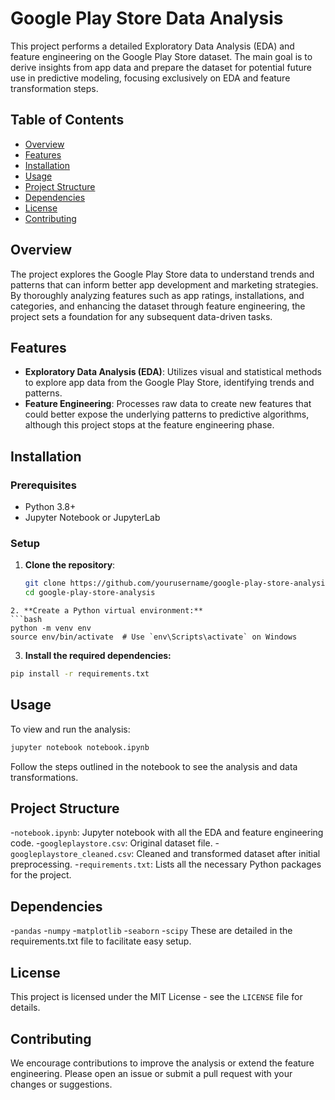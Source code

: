 # Google Play Store Data Analysis

This project performs a detailed Exploratory Data Analysis (EDA) and feature engineering on the Google Play Store dataset. The main goal is to derive insights from app data and prepare the dataset for potential future use in predictive modeling, focusing exclusively on EDA and feature transformation steps.

## Table of Contents

- [Overview](#overview)
- [Features](#features)
- [Installation](#installation)
- [Usage](#usage)
- [Project Structure](#project-structure)
- [Dependencies](#dependencies)
- [License](#license)
- [Contributing](#contributing)

## Overview

The project explores the Google Play Store data to understand trends and patterns that can inform better app development and marketing strategies. By thoroughly analyzing features such as app ratings, installations, and categories, and enhancing the dataset through feature engineering, the project sets a foundation for any subsequent data-driven tasks.

## Features

- **Exploratory Data Analysis (EDA)**: Utilizes visual and statistical methods to explore app data from the Google Play Store, identifying trends and patterns.
- **Feature Engineering**: Processes raw data to create new features that could better expose the underlying patterns to predictive algorithms, although this project stops at the feature engineering phase.

## Installation

### Prerequisites

- Python 3.8+
- Jupyter Notebook or JupyterLab

### Setup

1. **Clone the repository**:
   ```bash
   git clone https://github.com/yourusername/google-play-store-analysis.git
   cd google-play-store-analysis
```
2. **Create a Python virtual environment:**
```bash
python -m venv env
source env/bin/activate  # Use `env\Scripts\activate` on Windows
```
3. **Install the required dependencies:**

```bash
pip install -r requirements.txt
```
 ## Usage
To view and run the analysis:
 
 ```bash
jupyter notebook notebook.ipynb
```
Follow the steps outlined in the notebook to see the analysis and data transformations.

## Project Structure

-`notebook.ipynb`: Jupyter notebook with all the EDA and feature engineering code.
-`googleplaystore.csv`: Original dataset file.
-`googleplaystore_cleaned.csv`: Cleaned and transformed dataset after initial preprocessing.
-`requirements.txt`: Lists all the necessary Python packages for the project.

## Dependencies
-`pandas`
-`numpy`
-`matplotlib`
-`seaborn`
-`scipy`
These are detailed in the requirements.txt file to facilitate easy setup.

## License
This project is licensed under the MIT License - see the `LICENSE` file for details.

## Contributing
We encourage contributions to improve the analysis or extend the feature engineering. Please open an issue or submit a pull request with your changes or suggestions.